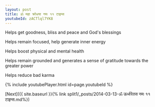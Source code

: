 ```yaml
---
layout: post
title: ॐ महा क्रोधया नमः ११ टाइम्स
youtubeId: zACTlql7YK8
---
```

 
 
Helps get goodness, bliss and peace and God's blessings
 
Helps remain focused, help generate inner energy 
 
Helps boost physical and mental health 
 
Helps remain grounded and generates a sense of gratitude towards the greater power 
 
Helps reduce bad karma
 
 
 
 


{% include youtubePlayer.html id=page.youtubeId %}
 
[Next]({{ site.baseurl }}{% link  split1/_posts/2014-03-13-ॐ ऊर्ध्वरेतस नमः ११ टाइम्स.md%})
 

